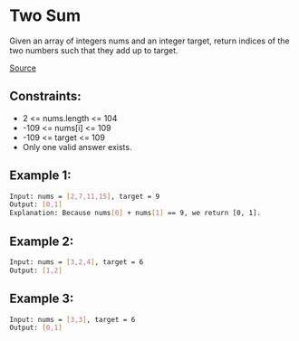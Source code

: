 # Two Sum
Given an array of integers nums and an integer target, return indices of the two numbers such that they add up to target.

[Source](https://leetcode.com/problems/two-sum)

## Constraints:

 - 2 <= nums.length <= 104
 - -109 <= nums[i] <= 109
 - -109 <= target <= 109
 - Only one valid answer exists.

## Example 1:
```sh
Input: nums = [2,7,11,15], target = 9
Output: [0,1]
Explanation: Because nums[0] + nums[1] == 9, we return [0, 1].
```

## Example 2:
```sh
Input: nums = [3,2,4], target = 6
Output: [1,2]
```

## Example 3:
```sh
Input: nums = [3,3], target = 6
Output: [0,1]
```
